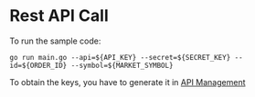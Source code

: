
# Rest API Call

To run the sample code:

    go run main.go --api=${API_KEY} --secret=${SECRET_KEY} --id=${ORDER_ID} --symbol=${MARKET_SYMBOL}


To obtain the keys, you have to generate it in [API Management](https://crypto.com/exchange/personal/api-management)